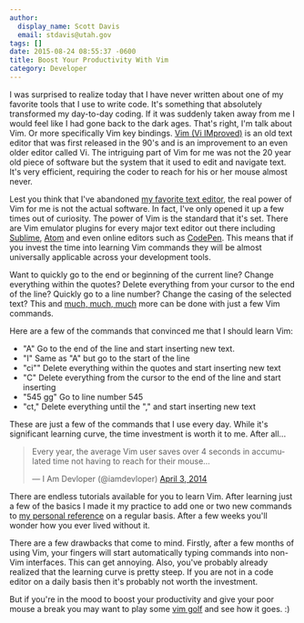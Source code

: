 ```yaml
---
author:
  display_name: Scott Davis
  email: stdavis@utah.gov
tags: []
date: 2015-08-24 08:55:37 -0600
title: Boost Your Productivity With Vim
category: Developer
---
```


<p>I was surprised to realize today that I have never written about one of my favorite tools that I use to write code. It&#39;s something that absolutely transformed my day-to-day coding. If it was suddenly taken away from me I would feel like I had gone back to the dark ages. That&#39;s right, I&#39;m talk about Vim. Or more specifically Vim key bindings. <a href="https://en.wikipedia.org/wiki/Vim_(text_editor)">Vim (Vi IMproved)</a> is an old text editor that was first released in the 90&#39;s and is an improvement to an even older editor called Vi. The intriguing part of Vim for me was not the 20 year old piece of software but the system that it used to edit and navigate text. It&#39;s very efficient, requiring the coder to reach for his or her mouse almost never.</p>
<p>Lest you think that I&#39;ve abandoned <a href="https://atom.io/">my favorite text editor</a>, the real power of Vim for me is not the actual software. In fact, I&#39;ve only opened it up a few times out of curiosity. The power of Vim is the standard that it&#39;s set. There are Vim emulator plugins for every major text editor out there including <a href="https://github.com/guillermooo/Vintageous">Sublime</a>, <a href="https://github.com/atom/vim-mode">Atom</a> and even online editors such as <a href="https://blog.codepen.io/2014/02/21/vim-key-bindings/">CodePen</a>. This means that if you invest the time into learning Vim commands they will be almost universally applicable across your development tools.</p>
<p>Want to quickly go to the end or beginning of the current line? Change everything within the quotes? Delete everything from your cursor to the end of the line? Quickly go to a line number? Change the casing of the selected text? This and <a href="http://www.catswhocode.com/blog/130-essential-vim-commands">much, much, much</a> more can be done with just a few Vim commands.</p>
<p>Here are a few of the commands that convinced me that I should learn Vim:</p>
<ul>
<li>"A" Go to the end of the line and start inserting new text.</li>
<li>"I" Same as "A" but go to the start of the line</li>
<li>"ci&quot;" Delete everything within the quotes and start inserting new text</li>
<li>"C" Delete everything from the cursor to the end of the line and start inserting</li>
<li>"545 gg" Go to line number 545</li>
<li>"ct," Delete everything until the &quot;,&quot; and start inserting new text</li>
</ul>
<p>These are just a few of the commands that I use every day. While it&#39;s significant learning curve, the time investment is worth it to me. After all...</p>
<p>
<blockquote class="twitter-tweet" lang="en">
<p lang="en" dir="ltr">Every year, the average Vim user saves over 4 seconds in accumulated time not having to reach for their mouse…</p>
<p>&mdash; I Am Devloper (@iamdevloper) <a href="https://twitter.com/iamdevloper/status/451792390865833984">April 3, 2014</a></p></blockquote>
<p>There are endless tutorials available for you to learn Vim. After learning just a few of the basics I made it my practice to add one or two new commands to <a href="https://www.evernote.com/l/ABdguLm6UtRExY8VU_EZWbfJvRKE6rpjTCM">my personal reference</a> on a regular basis. After a few weeks you&#39;ll wonder how you ever lived without it.</p>
<p>There are a few drawbacks that come to mind. Firstly, after a few months of using Vim, your fingers will start automatically typing commands into non-Vim interfaces. This can get annoying. Also, you&#39;ve probably already realized that the learning curve is pretty steep. If you are not in a code editor on a daily basis then it&#39;s probably not worth the investment.</p>
<p>But if you&#39;re in the mood to boost your productivity and give your poor mouse a break you may want to play some <a href="http://www.vimgolf.com/">vim golf</a> and see how it goes. :)</p>
